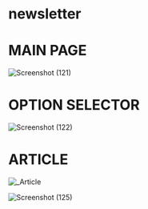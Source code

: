 # newsletter

# MAIN PAGE
![Screenshot (121)](https://user-images.githubusercontent.com/108924236/211149555-43613727-1568-44bd-9228-8f51a6d31c7a.png)

# OPTION SELECTOR
![Screenshot (122)](https://user-images.githubusercontent.com/108924236/211149591-698c7850-8f91-42fa-b0c5-304fa08642cc.png)

# ARTICLE
![_Article](https://user-images.githubusercontent.com/108924236/211149612-f445e181-f4e9-47f7-a86a-d5a6ae1c3a97.png)

![Screenshot (125)](https://user-images.githubusercontent.com/108924236/211149620-279fe3e1-bb43-45bb-9712-67ca525ff2dd.png)
